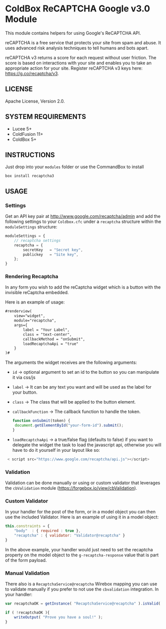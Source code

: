 # ColdBox ReCAPTCHA Google v3.0 Module

This module contains helpers for using Google's ReCAPTCHA API.

reCAPTCHA is a free service that protects your site from spam and abuse. It uses advanced risk analysis techniques to tell humans and bots apart.

reCAPTCHA v3 returns a score for each request without user friction. The score is based on interactions with your site and enables you to take an appropriate action for your site. Register reCAPTCHA v3 keys here: https://g.co/recaptcha/v3.

## LICENSE

Apache License, Version 2.0.

## SYSTEM REQUIREMENTS

- Lucee 5+
- ColdFusion 11+
- ColdBox 5+

## INSTRUCTIONS
Just drop into your `modules` folder or use the CommandBox to install

`box install recaptcha3`

## USAGE

### Settings

Get an API key pair at http://www.google.com/recaptcha/admin and add the following settings to your `Coldbox.cfc` under a `recaptcha` structure within the `moduleSettings` structure:

```js
moduleSettings = {
	// recaptcha settings
	recaptcha = {
    	secretKey 	= "Secret key",
    	publickey 	= "Site key",
	};
}
```

### Rendering Recaptcha

In any form you wish to add the reCaptcha widget which is a button with the invisible reCaptcha embedded.

Here is an example of usage:

```html
#renderview(
	view="widget",
	module="recaptcha",
	args={
		label = "Your Label",
		class = "text-center",
		callbackMethod = "onSubmit",
		loadRecaptchaApi = "true"
	}
)#
```

The arguments the widget receives are the following arguments:
- `id` -> optional argument to set an id to the button so you can manipulate it via css/js
- `label` -> It can be any text you want and will be used as the label for your button.
- `class` -> The class that will be applied to the button element.
- `callbackFunction` -> The callback function to handle the token.
	```js
   function onSubmit(token) {
     document.getElementById("your-form-id").submit();
   }
	```

- `loadRecaptchaApi` -> a true/false flag (defaults to false) if you want to delegate the widget the task to load the javascript api, otherwise you will have to do it yourself in your layout like so:

```js
 < script src="https://www.google.com/recaptcha/api.js"></script>
 ```

### Validation

Validation can be done manually or using or custom validator that leverages the `cbValidation` module (https://forgebox.io/view/cbValidation).

### Custom Validator

In your handler for the post of the form, or in a model object you can then use the included Validator. Here is an example of using it in a model object:

```js
this.constraints = {
	"body" 	: { required : true },
	"recaptcha" : { validator: "Validator@recaptcha" }
}
```

In the above example, your handler would just need to set the recaptcha property on the model object to the `g-recaptcha-response` value that is part of the form payload.

### Manual Validation

There also is a `RecaptchaService@recaptcha` Wirebox mapping you can use to validate manually if you prefer to not use the `cbvalidation` integration. In your handler:

```js
var recaptchaOK = getInstance( "RecaptchaService@recaptcha" ).isValid( rc[ "g-recaptcha-response" ] );

if ( !recaptchaOK ){
    writeOutput( "Prove you have a soul!" );
}
```